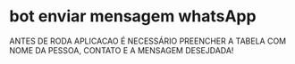 # bot enviar mensagem whatsApp
 
ANTES DE RODA APLICACAO É NECESSÁRIO PREENCHER A TABELA COM NOME DA PESSOA, CONTATO E A MENSAGEM DESEJDADA!
